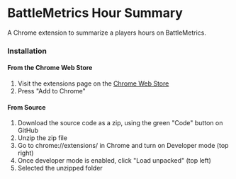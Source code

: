 # BattleMetrics Hour Summary

A Chrome extension to summarize a players hours on BattleMetrics.


### Installation
#### From the Chrome Web Store
1. Visit the extensions page on the [Chrome Web Store](https://chromewebstore.google.com/detail/battlemetrics-hour-summar/gnajpegpiielkdlhiggjmojcnlihmfal)
2. Press "Add to Chrome"

#### From Source
1. Download the source code as a zip, using the green "Code" button on GitHub
2. Unzip the zip file
3. Go to chrome://extensions/ in Chrome and turn on Developer mode (top right)
4. Once developer mode is enabled, click "Load unpacked" (top left)
5. Selected the unzipped folder
